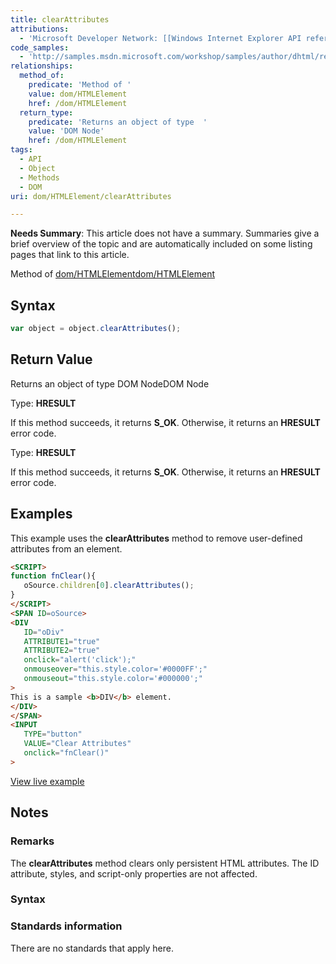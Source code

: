 ```yaml
---
title: clearAttributes
attributions:
  - 'Microsoft Developer Network: [[Windows Internet Explorer API reference](http://msdn.microsoft.com/en-us/library/ie/hh828809%28v=vs.85%29.aspx) Article]'
code_samples:
  - 'http://samples.msdn.microsoft.com/workshop/samples/author/dhtml/refs/clearAttributes.htm'
relationships:
  method_of:
    predicate: 'Method of '
    value: dom/HTMLElement
    href: /dom/HTMLElement
  return_type:
    predicate: 'Returns an object of type  '
    value: 'DOM Node'
    href: /dom/HTMLElement
tags:
  - API
  - Object
  - Methods
  - DOM
uri: dom/HTMLElement/clearAttributes

---
```

**Needs Summary**: This article does not have a summary. Summaries give a brief overview of the topic and are automatically included on some listing pages that link to this article.

Method of [dom/HTMLElement](/dom/HTMLElement)[dom/HTMLElement](/dom/HTMLElement)

## <span>Syntax</span>

``` js
var object = object.clearAttributes();
```

## <span>Return Value</span>

Returns an object of type DOM NodeDOM Node

Type: **HRESULT**

If this method succeeds, it returns **S\_OK**. Otherwise, it returns an **HRESULT** error code.

Type: **HRESULT**

If this method succeeds, it returns **S\_OK**. Otherwise, it returns an **HRESULT** error code.

## <span>Examples</span>

This example uses the **clearAttributes** method to remove user-defined attributes from an element.

``` html
<SCRIPT>
function fnClear(){
   oSource.children[0].clearAttributes();
}
</SCRIPT>
<SPAN ID=oSource>
<DIV
   ID="oDiv"
   ATTRIBUTE1="true"
   ATTRIBUTE2="true"
   onclick="alert('click');"
   onmouseover="this.style.color='#0000FF';"
   onmouseout="this.style.color='#000000';"
>
This is a sample <b>DIV</b> element.
</DIV>
</SPAN>
<INPUT
   TYPE="button"
   VALUE="Clear Attributes"
   onclick="fnClear()"
>
```

[View live example](http://samples.msdn.microsoft.com/workshop/samples/author/dhtml/refs/clearAttributes.htm)

## <span>Notes</span>

### <span>Remarks</span>

The **clearAttributes** method clears only persistent HTML attributes. The ID attribute, styles, and script-only properties are not affected.

### <span>Syntax</span>

### <span>Standards information</span>

There are no standards that apply here.